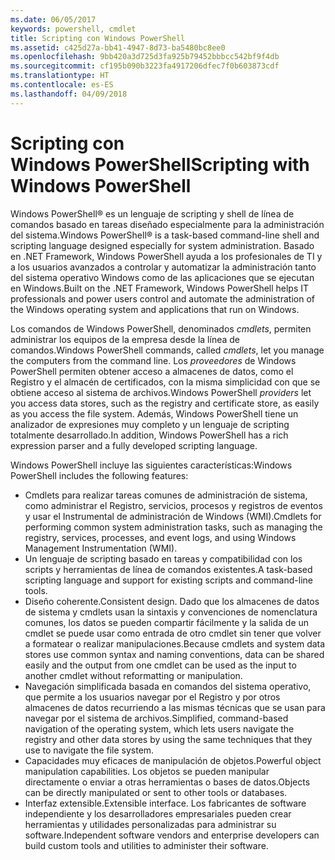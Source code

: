 ```yaml
---
ms.date: 06/05/2017
keywords: powershell, cmdlet
title: Scripting con Windows PowerShell
ms.assetid: c425d27a-bb41-4947-8d73-ba5480bc8ee0
ms.openlocfilehash: 9bb420a3d725d3fa925b79452bbbcc542bf9f4db
ms.sourcegitcommit: cf195b090b3223fa4917206dfec7f0b603873cdf
ms.translationtype: HT
ms.contentlocale: es-ES
ms.lasthandoff: 04/09/2018
---
```

# <a name="scripting-with-windows-powershell"></a><span data-ttu-id="b23a5-103">Scripting con Windows PowerShell</span><span class="sxs-lookup"><span data-stu-id="b23a5-103">Scripting with Windows PowerShell</span></span>

<span data-ttu-id="b23a5-104">Windows PowerShell® es un lenguaje de scripting y shell de línea de comandos basado en tareas diseñado especialmente para la administración del sistema.</span><span class="sxs-lookup"><span data-stu-id="b23a5-104">Windows PowerShell® is a task-based command-line shell and scripting language designed especially for system administration.</span></span> <span data-ttu-id="b23a5-105">Basado en .NET Framework, Windows PowerShell ayuda a los profesionales de TI y a los usuarios avanzados a controlar y automatizar la administración tanto del sistema operativo Windows como de las aplicaciones que se ejecutan en Windows.</span><span class="sxs-lookup"><span data-stu-id="b23a5-105">Built on the .NET Framework, Windows PowerShell helps IT professionals and power users control and automate the administration of the Windows operating system and applications that run on Windows.</span></span>

<span data-ttu-id="b23a5-106">Los comandos de Windows PowerShell, denominados *cmdlets*, permiten administrar los equipos de la empresa desde la línea de comandos.</span><span class="sxs-lookup"><span data-stu-id="b23a5-106">Windows PowerShell commands, called *cmdlets*, let you manage the computers from the command line.</span></span> <span data-ttu-id="b23a5-107">Los *proveedores* de Windows PowerShell permiten obtener acceso a almacenes de datos, como el Registro y el almacén de certificados, con la misma simplicidad con que se obtiene acceso al sistema de archivos.</span><span class="sxs-lookup"><span data-stu-id="b23a5-107">Windows PowerShell *providers* let you access data stores, such as the registry and certificate store, as easily as you access the file system.</span></span> <span data-ttu-id="b23a5-108">Además, Windows PowerShell tiene un analizador de expresiones muy completo y un lenguaje de scripting totalmente desarrollado.</span><span class="sxs-lookup"><span data-stu-id="b23a5-108">In addition, Windows PowerShell has a rich expression parser and a fully developed scripting language.</span></span>

<span data-ttu-id="b23a5-109">Windows PowerShell incluye las siguientes características:</span><span class="sxs-lookup"><span data-stu-id="b23a5-109">Windows PowerShell includes the following features:</span></span>

- <span data-ttu-id="b23a5-110">Cmdlets para realizar tareas comunes de administración de sistema, como administrar el Registro, servicios, procesos y registros de eventos y usar el Instrumental de administración de Windows (WMI).</span><span class="sxs-lookup"><span data-stu-id="b23a5-110">Cmdlets for performing common system administration tasks, such as managing the registry, services, processes, and event logs, and using Windows Management Instrumentation (WMI).</span></span>
- <span data-ttu-id="b23a5-111">Un lenguaje de scripting basado en tareas y compatibilidad con los scripts y herramientas de línea de comandos existentes.</span><span class="sxs-lookup"><span data-stu-id="b23a5-111">A task-based scripting language and support for existing scripts and command-line tools.</span></span>
- <span data-ttu-id="b23a5-112">Diseño coherente.</span><span class="sxs-lookup"><span data-stu-id="b23a5-112">Consistent design.</span></span> <span data-ttu-id="b23a5-113">Dado que los almacenes de datos de sistema y cmdlets usan la sintaxis y convenciones de nomenclatura comunes, los datos se pueden compartir fácilmente y la salida de un cmdlet se puede usar como entrada de otro cmdlet sin tener que volver a formatear o realizar manipulaciones.</span><span class="sxs-lookup"><span data-stu-id="b23a5-113">Because cmdlets and system data stores use common syntax and naming conventions, data can be shared easily and the output from one cmdlet can be used as the input to another cmdlet without reformatting or manipulation.</span></span>
- <span data-ttu-id="b23a5-114">Navegación simplificada basada en comandos del sistema operativo, que permite a los usuarios navegar por el Registro y por otros almacenes de datos recurriendo a las mismas técnicas que se usan para navegar por el sistema de archivos.</span><span class="sxs-lookup"><span data-stu-id="b23a5-114">Simplified, command-based navigation of the operating system, which lets users navigate the registry and other data stores by using the same techniques that they use to navigate the file system.</span></span>
- <span data-ttu-id="b23a5-115">Capacidades muy eficaces de manipulación de objetos.</span><span class="sxs-lookup"><span data-stu-id="b23a5-115">Powerful object manipulation capabilities.</span></span> <span data-ttu-id="b23a5-116">Los objetos se pueden manipular directamente o enviar a otras herramientas o bases de datos.</span><span class="sxs-lookup"><span data-stu-id="b23a5-116">Objects can be directly manipulated or sent to other tools or databases.</span></span>
- <span data-ttu-id="b23a5-117">Interfaz extensible.</span><span class="sxs-lookup"><span data-stu-id="b23a5-117">Extensible interface.</span></span> <span data-ttu-id="b23a5-118">Los fabricantes de software independiente y los desarrolladores empresariales pueden crear herramientas y utilidades personalizadas para administrar su software.</span><span class="sxs-lookup"><span data-stu-id="b23a5-118">Independent software vendors and enterprise developers can build custom tools and utilities to administer their software.</span></span>